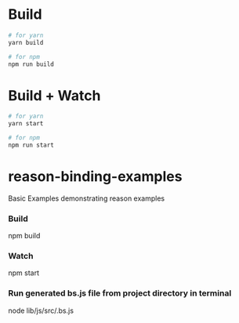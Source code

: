 
# Build

```bash
# for yarn
yarn build

# for npm
npm run build
```

# Build + Watch

```bash
# for yarn
yarn start

# for npm
npm run start
```

# reason-binding-examples
Basic Examples demonstrating reason examples

### Build
npm build

### Watch
npm start

### Run generated bs.js file from project directory in terminal
node lib/js/src/<filename>.bs.js
